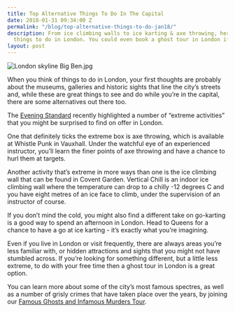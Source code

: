 ```yaml
---
title: Top Alternative Things To Do In The Capital
date: 2018-01-31 09:34:00 Z
permalink: "/blog/top-alternative-things-to-do-jan18/"
description: From ice climbing walls to ice karting & axe throwing, here are quirky
  things to do in London. You could even book a ghost tour in London if feeling brave!
layout: post
---
```


![London skyline Big Ben.jpg](/uploads/London%20skyline%20Big%20Ben.jpg)

When you think of things to do in London, your first thoughts are probably about the museums, galleries and historic sights that line the city’s streets and, while these are great things to see and do while you’re in the capital, there are some alternatives out there too.

The [Evening Standard](https://www.standard.co.uk/go/london/attractions/7-extreme-activities-you-didn-t-know-you-could-try-in-london-a3741441.html) recently highlighted a number of “extreme activities” that you might be surprised to find on offer in London.

One that definitely ticks the extreme box is axe throwing, which is available at Whistle Punk in Vauxhall. Under the watchful eye of an experienced instructor, you’ll learn the finer points of axe throwing and have a chance to hurl them at targets.

Another activity that’s extreme in more ways than one is the ice climbing wall that can be found in Covent Garden. Vertical Chill is an indoor ice climbing wall where the temperature can drop to a chilly -12 degrees C and you have eight metres of an ice face to climb, under the supervision of an instructor of course.

If you don’t mind the cold, you might also find a different take on go-karting is a good way to spend an afternoon in London. Head to Queens for a chance to have a go at ice karting - it’s exactly what you’re imagining.

Even if you live in London or visit frequently, there are always areas you’re less familiar with, or hidden attractions and sights that you might not have stumbled across. If you’re looking for something different, but a little less extreme, to do with your free time then a ghost tour in London is a great option.

You can learn more about some of the city’s most famous spectres, as well as a number of grisly crimes that have taken place over the years, by joining our [Famous Ghosts and Infamous Murders Tour](https://www.insider-london.co.uk/tours/famous-ghosts-and-infamous-murders/).